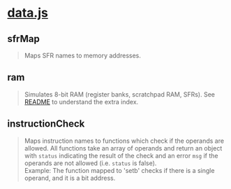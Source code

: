# [data.js](../../src/lib/data.js)

## sfrMap
> Maps SFR names to memory addresses.

## ram
> Simulates 8-bit RAM (register banks, scratchpad RAM, SFRs).
See [README](../README.md) to understand the extra index.

## instructionCheck
> Maps instruction names to functions which check if the operands are allowed.
All functions take an array of operands and return an object with `status` indicating the result of the check and an error `msg` if the operands are not allowed (i.e. `status` is false).  
Example: The function mapped to 'setb' checks if there is a single operand, and it is a bit address.